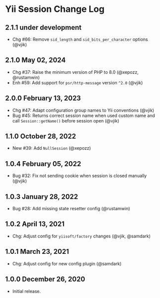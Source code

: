 # Yii Session Change Log

## 2.1.1 under development

- Chg #66: Remove `sid_length` and `sid_bits_per_character` options (@vjik)

## 2.1.0 May 02, 2024

- Chg #37: Raise the minimum version of PHP to 8.0 (@xepozz, @rustamwin)
- Enh #59: Add support for `psr/http-message` version `^2.0` (@vjik)

## 2.0.0 February 13, 2023

- Chg #47: Adapt configuration group names to Yii conventions (@vjik)
- Bug #45: Returns correct session name when used custom name and call `Session::getName()` before session open (@vjik)

## 1.1.0 October 28, 2022

- New #39: Add `NullSession` (@xepozz)

## 1.0.4 February 05, 2022

- Bug #32: Fix not sending cookie when session is closed manually (@vjik)

## 1.0.3 January 28, 2022

- Bug #28: Add missing state resetter config (@rustamwin)

## 1.0.2 April 13, 2021

- Chg: Adjust config for `yiisoft/factory` changes (@vjik, @samdark)

## 1.0.1 March 23, 2021

- Chg: Adjust config for new config plugin (@samdark)

## 1.0.0 December 26, 2020

- Initial release.
